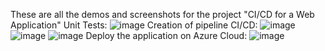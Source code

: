 These are all the demos and screenshots for the project "CI/CD for a Web Application"
Unit Tests:
![image](https://github.com/user-attachments/assets/61c5904b-4e45-4f01-aafa-19f9203a43ff)
Creation of pipeline CI/CD:
![image](https://github.com/user-attachments/assets/2ca9afba-42d7-4104-817d-2c86e8d68eda)
![image](https://github.com/user-attachments/assets/13ca030b-9dd5-4cff-80c0-308db236cdb4)
![image](https://github.com/user-attachments/assets/b062f077-dcb7-49b0-839a-0d560cc62a77)
Deploy the application on Azure Cloud:
![image](https://github.com/user-attachments/assets/0431ffbe-b077-434e-86c6-18b2ef9483d8)






